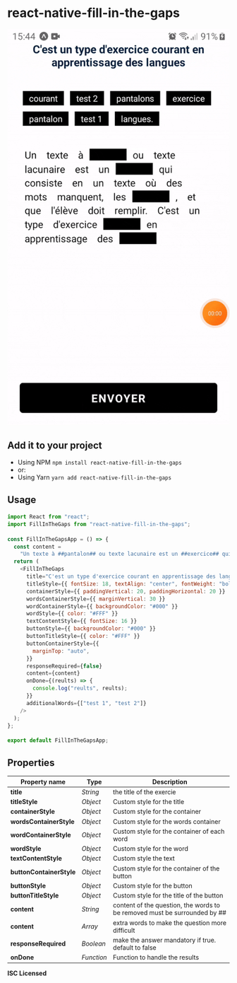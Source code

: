 # react-native-fill-in-the-gaps

![Single select](https://raw.githubusercontent.com/VolkenoMakers/react-native-fill-in-the-gaps/main/demo.gif)

## Add it to your project

- Using NPM
  `npm install react-native-fill-in-the-gaps`
- or:
- Using Yarn
  `yarn add react-native-fill-in-the-gaps`

## Usage

```javascript
import React from "react";
import FillInTheGaps from "react-native-fill-in-the-gaps";

const FillInTheGapsApp = () => {
  const content =
    "Un texte à ##pantalon## ou texte lacunaire est un ##exercice## qui consiste en un texte où des mots manquent, les ##pantalons##, et que l'élève doit remplir. C'est un type d'exercice ##courant## en apprentissage des ##langues.##";
  return (
    <FillInTheGaps
      title="C'est un type d'exercice courant en apprentissage des langues"
      titleStyle={{ fontSize: 18, textAlign: "center", fontWeight: "bold" }}
      containerStyle={{ paddingVertical: 20, paddingHorizontal: 20 }}
      wordsContainerStyle={{ marginVertical: 30 }}
      wordContainerStyle={{ backgroundColor: "#000" }}
      wordStyle={{ color: "#FFF" }}
      textContentStyle={{ fontSize: 16 }}
      buttonStyle={{ backgroundColor: "#000" }}
      buttonTitleStyle={{ color: "#FFF" }}
      buttonContainerStyle={{
        marginTop: "auto",
      }}
      responseRequired={false}
      content={content}
      onDone={(reults) => {
        console.log("reults", reults);
      }}
      additionalWords={["test 1", "test 2"]}
    />
  );
};

export default FillInTheGapsApp;
```

## Properties

| Property name            | Type       | Description                                                               |
| ------------------------ | ---------- | ------------------------------------------------------------------------- |
| **title**                | _String_   | the title of the exercie                                                  |
| **titleStyle**           | _Object_   | Custom style for the title                                                |
| **containerStyle**       | _Object_   | Custom style for the container                                            |
| **wordsContainerStyle**  | _Object_   | Custom style for the words container                                      |
| **wordContainerStyle**   | _Object_   | Custom style for the container of each word                               |
| **wordStyle**            | _Object_   | Custom style for the word                                                 |
| **textContentStyle**     | _Object_   | Custom style the text                                                     |
| **buttonContainerStyle** | _Object_   | Custom style for the container of the button                              |
| **buttonStyle**          | _Object_   | Custom style for the button                                               |
| **buttonTitleStyle**     | _Object_   | Custom style for the title of the button                                  |
| **content**              | _String_   | content of the question, the words to be removed must be surrounded by ## |
| **content**              | _Array_    | extra words to make the question more difficult                           |
| **responseRequired**     | _Boolean_  | make the answer mandatory if true. default to false                       |
| **onDone**               | _Function_ | Function to handle the results                                            |

**ISC Licensed**
